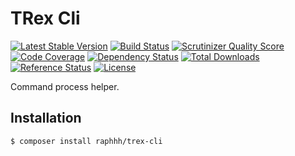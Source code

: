 # TRex Cli

[![Latest Stable Version](https://poser.pugx.org/raphhh/trex-cli/v/stable.svg)](https://packagist.org/packages/raphhh/trex-cli)
[![Build Status](https://travis-ci.org/Raphhh/trex-cli.png)](https://travis-ci.org/Raphhh/trex-cli)
[![Scrutinizer Quality Score](https://scrutinizer-ci.com/g/Raphhh/trex-cli/badges/quality-score.png?b=master)](https://scrutinizer-ci.com/g/Raphhh/trex-cli/)
[![Code Coverage](https://scrutinizer-ci.com/g/Raphhh/trex-cli/badges/coverage.png?b=master)](https://scrutinizer-ci.com/g/Raphhh/trex-cli/)
[![Dependency Status](https://www.versioneye.com/user/projects/54062eb9c4c187ff6100006f/badge.svg?style=flat)](https://www.versioneye.com/user/projects/54062eb9c4c187ff6100006f)
[![Total Downloads](https://poser.pugx.org/raphhh/trex-cli/downloads.svg)](https://packagist.org/packages/raphhh/trex-cli)
[![Reference Status](https://www.versioneye.com/php/raphhh:trex-cli/reference_badge.svg?style=flat)](https://www.versioneye.com/php/raphhh:trex-cli/references)
[![License](https://poser.pugx.org/raphhh/trex-cli/license.svg)](https://packagist.org/packages/raphhh/trex-cli)

Command process helper.


## Installation

```
$ composer install raphhh/trex-cli
```

